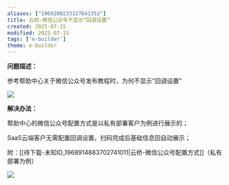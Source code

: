 ```yaml
---
aliases: ["1969200233327641352"]
title: 云桥-微信公众号不显示“回调设置”
created: 2025-07-15
modified: 2025-07-15
tags: ['e-builder']
theme: e-builder
---
```


**问题描述：**

参考帮助中心关于微信公众号发布教程时，为何不显示“回调设置”

![](16cf91d6cea426a0ffb87cf88744ad73.jpg)

**解决办法：**

帮助中心的微信公众号配置方式是以私有部署客户为例进行展示的；

SaaS云端客户无需配置回调设置，扫码完成后基础信息回自动展示；

附：[[待下载-未知ID_1968914883702741011|云桥-微信公众号配置方式]]（私有部署为例）

![](8d7610ef4f13bbab583e045ee0213db3.jpg)